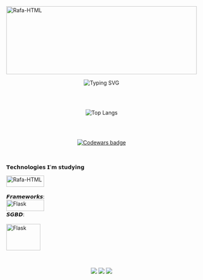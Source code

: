 <img align="center" alt="Rafa-HTML" height="180" width="100%" src="https://capsule-render.vercel.app/api?type=waving&height=150&color=1e90ff&text=&fontAlignY=49"> 

<p align="center">
  <img src="https://readme-typing-svg.herokuapp.com?font=Pixelify+Sans&pause&weight=680&size=45&duration=4500&pause=1000&color=0011DF&margin_left=200&center=true&vCenter=true&random=False&width=720&lines=Hello%2C+My+Name+is+Gabriel+Peres;I'am+16+years+old;I'm+From+Brazil" alt="Typing SVG" />
</p>

<br><br>

<div align="center">


![Top Langs](https://github-readme-stats.vercel.app/api/top-langs/?username=gabrielperes16&layout=compact&theme=tokyonight&margin_left=10%)

</div>

<br><br>

<div align="center">
  <a href="https://www.codewars.com/users/player_hirotaka">
    <img src="https://www.codewars.com/users/player_hirotaka/badges/small" alt="Codewars badge">
  </a>
</div>
<br><br>

𝗧𝗲𝗰𝗵𝗻𝗼𝗹𝗼𝗴𝗶𝗲𝘀 𝗜'𝗺 𝘀𝘁𝘂𝗱𝘆𝗶𝗻𝗴

<div style="display: inline_block">

  <img align="center" alt="Rafa-HTML" height="30" width="100" src="https://img.shields.io/badge/Python-14354C?style=for-the-badge&logo=python&logoColor=white">  
  
</div>
<br>
𝙁𝙧𝙖𝙢𝙚𝙬𝙤𝙧𝙠𝙨:
<br>
<img align="center" alt="Flask" height="30" width="100" src="https://img.shields.io/badge/Flask-000?logo=flask&logoColor=fff" />

<br>
𝙎𝙂𝘽𝘿:
<br>
<br>

<img align="center" alt="Flask"  height="70" width="90"  src="https://img.icons8.com/?size=100&id=HMAIkKPbzZIL&format=png&color=FFFFFF" />


  ##
  <br>
<div align='center'> 
  <a href="https://www.instagram.com/gabrielperes922/" target="_blank"><img src="https://img.shields.io/badge/-Instagram-%23E4405F?style=for-the-badge&logo=instagram&logoColor=white" target="_blank"></a>
<a href = "https://mail.google.com/mail/u/1/#inbox?compose=new"><img src="https://img.shields.io/badge/-Gmail-%23333?style=for-the-badge&logo=gmail&logoColor=white" target="_blank"></a>
  <a href="https://www.linkedin.com/in/gabriel-peres-96690b2a2/" target="_blank"><img src="https://img.shields.io/badge/-LinkedIn-%230077B5?style=for-the-badge&logo=linkedin&logoColor=white" target="_blank"></a>

<br><br>
